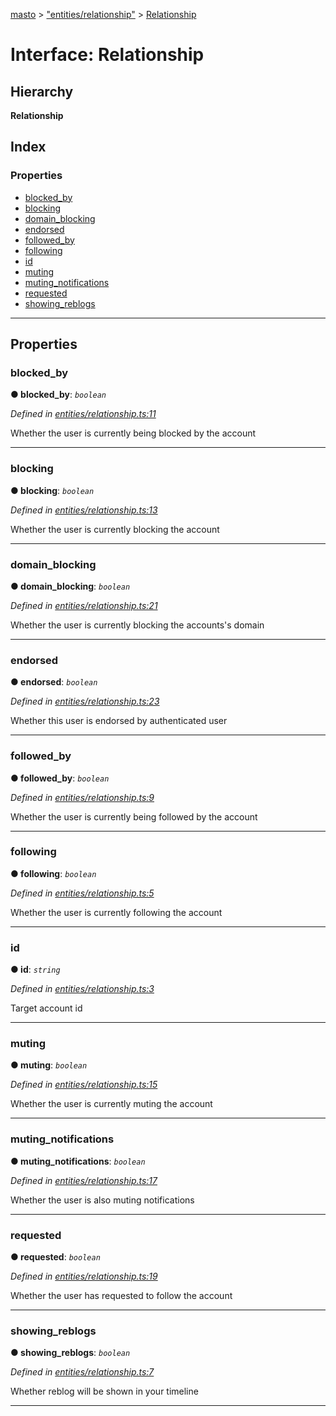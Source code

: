[masto](../README.md) > ["entities/relationship"](../modules/_entities_relationship_.md) > [Relationship](../interfaces/_entities_relationship_.relationship.md)

# Interface: Relationship

## Hierarchy

**Relationship**

## Index

### Properties

* [blocked_by](_entities_relationship_.relationship.md#blocked_by)
* [blocking](_entities_relationship_.relationship.md#blocking)
* [domain_blocking](_entities_relationship_.relationship.md#domain_blocking)
* [endorsed](_entities_relationship_.relationship.md#endorsed)
* [followed_by](_entities_relationship_.relationship.md#followed_by)
* [following](_entities_relationship_.relationship.md#following)
* [id](_entities_relationship_.relationship.md#id)
* [muting](_entities_relationship_.relationship.md#muting)
* [muting_notifications](_entities_relationship_.relationship.md#muting_notifications)
* [requested](_entities_relationship_.relationship.md#requested)
* [showing_reblogs](_entities_relationship_.relationship.md#showing_reblogs)

---

## Properties

<a id="blocked_by"></a>

###  blocked_by

**● blocked_by**: *`boolean`*

*Defined in [entities/relationship.ts:11](https://github.com/neet/masto.js/blob/368b200/src/entities/relationship.ts#L11)*

Whether the user is currently being blocked by the account

___
<a id="blocking"></a>

###  blocking

**● blocking**: *`boolean`*

*Defined in [entities/relationship.ts:13](https://github.com/neet/masto.js/blob/368b200/src/entities/relationship.ts#L13)*

Whether the user is currently blocking the account

___
<a id="domain_blocking"></a>

###  domain_blocking

**● domain_blocking**: *`boolean`*

*Defined in [entities/relationship.ts:21](https://github.com/neet/masto.js/blob/368b200/src/entities/relationship.ts#L21)*

Whether the user is currently blocking the accounts's domain

___
<a id="endorsed"></a>

###  endorsed

**● endorsed**: *`boolean`*

*Defined in [entities/relationship.ts:23](https://github.com/neet/masto.js/blob/368b200/src/entities/relationship.ts#L23)*

Whether this user is endorsed by authenticated user

___
<a id="followed_by"></a>

###  followed_by

**● followed_by**: *`boolean`*

*Defined in [entities/relationship.ts:9](https://github.com/neet/masto.js/blob/368b200/src/entities/relationship.ts#L9)*

Whether the user is currently being followed by the account

___
<a id="following"></a>

###  following

**● following**: *`boolean`*

*Defined in [entities/relationship.ts:5](https://github.com/neet/masto.js/blob/368b200/src/entities/relationship.ts#L5)*

Whether the user is currently following the account

___
<a id="id"></a>

###  id

**● id**: *`string`*

*Defined in [entities/relationship.ts:3](https://github.com/neet/masto.js/blob/368b200/src/entities/relationship.ts#L3)*

Target account id

___
<a id="muting"></a>

###  muting

**● muting**: *`boolean`*

*Defined in [entities/relationship.ts:15](https://github.com/neet/masto.js/blob/368b200/src/entities/relationship.ts#L15)*

Whether the user is currently muting the account

___
<a id="muting_notifications"></a>

###  muting_notifications

**● muting_notifications**: *`boolean`*

*Defined in [entities/relationship.ts:17](https://github.com/neet/masto.js/blob/368b200/src/entities/relationship.ts#L17)*

Whether the user is also muting notifications

___
<a id="requested"></a>

###  requested

**● requested**: *`boolean`*

*Defined in [entities/relationship.ts:19](https://github.com/neet/masto.js/blob/368b200/src/entities/relationship.ts#L19)*

Whether the user has requested to follow the account

___
<a id="showing_reblogs"></a>

###  showing_reblogs

**● showing_reblogs**: *`boolean`*

*Defined in [entities/relationship.ts:7](https://github.com/neet/masto.js/blob/368b200/src/entities/relationship.ts#L7)*

Whether reblog will be shown in your timeline

___

